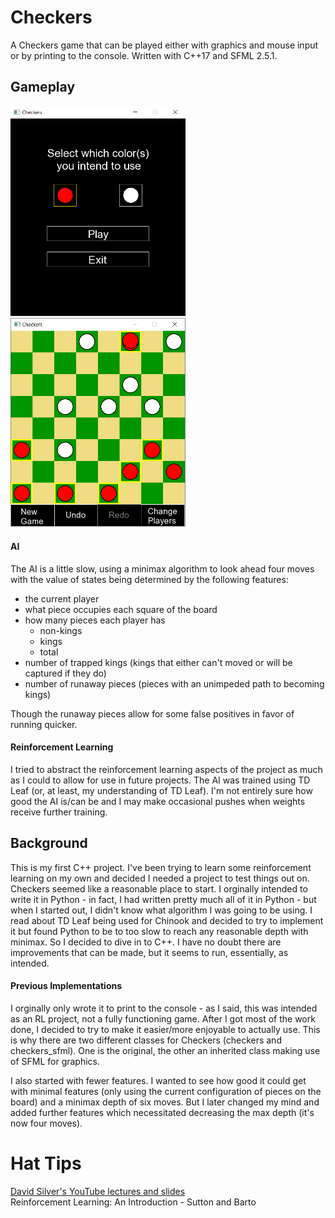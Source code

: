 # Checkers

A Checkers game that can be played either with graphics and mouse input or by printing to the console. 
Written with C++17 and SFML 2.5.1.

## Gameplay

<img src="/checkers/data/start-screen.png"
	float="left"
	width="280"/>
<img src="/checkers/data/gameplay.png"
	float="right"
	width="280"/>

#### AI

The AI is a little slow, using a minimax algorithm to look ahead four moves with the value of states 
being determined by the following features:
- the current player
- what piece occupies each square of the board
- how many pieces each player has
  * non-kings
  * kings
  * total
- number of trapped kings (kings that either can't moved or will be captured if they do)
- number of runaway pieces (pieces with an unimpeded path to becoming kings)

Though the runaway pieces allow for some false positives in favor of running quicker.

#### Reinforcement Learning

I tried to abstract the reinforcement learning aspects of the project as much as I could to allow for 
use in future projects.  The AI was trained using TD Leaf (or, at least, my understanding of TD Leaf). 
I'm not entirely sure how good the AI is/can be and I may make occasional pushes when weights receive 
further training.


## Background

This is my first C++ project.  I've been trying to learn some reinforcement learning on my own and decided 
I needed a project to test things out on.  Checkers seemed like a reasonable place to start.  I orginally 
intended to write it in Python - in fact, I had written pretty much all of it in Python - but when I started 
out, I didn't know what algorithm I was going to be using.  I read about TD Leaf being used for Chinook 
and decided to try to implement it but found Python to be to too slow to reach any reasonable depth with 
minimax.  So I decided to dive in to C++.  I have no doubt there are improvements that can be made, but it 
seems to run, essentially, as intended.

#### Previous Implementations

I orginally only wrote it to print to the console - as I said, this was intended as an RL project, not a 
fully functioning game.  After I got most of the work done, I decided to try to make it easier/more enjoyable 
to actually use.  This is why there are two different classes for Checkers (checkers and checkers_sfml).  One 
is the original, the other an inherited class making use of SFML for graphics.

I also started with fewer features.  I wanted to see how good it could get with minimal features (only using 
the current configuration of pieces on the board) and a minimax depth of six moves.  But I later changed my 
mind and added further features which necessitated decreasing the max depth (it's now four moves).

# Hat Tips

[David Silver's YouTube lectures and slides](https://www.davidsilver.uk/teaching/)  
Reinforcement Learning:  An Introduction - Sutton and Barto

